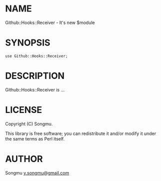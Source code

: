 # NAME

Github::Hooks::Receiver - It's new $module

# SYNOPSIS

    use Github::Hooks::Receiver;

# DESCRIPTION

Github::Hooks::Receiver is ...

# LICENSE

Copyright (C) Songmu.

This library is free software; you can redistribute it and/or modify
it under the same terms as Perl itself.

# AUTHOR

Songmu <y.songmu@gmail.com>
